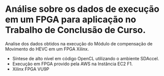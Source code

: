 # Análise sobre os dados de execução em um FPGA para aplicação no Trabalho de Conclusão de Curso.

Analise dos dados obtidos na execução do Módulo de compensação de Movimento do HEVC em um FPGA Xilinx.
* Síntese de alto nível em código OpenCL utilizando o ambiente SDAccel.
* Execução em FPGA provido pela AWS na Instância EC2 F1.
* Xilinx FPGA VU9P


